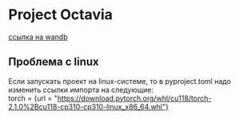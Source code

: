 # Project Octavia  
[ссылка на wandb](wandb.ai/lost_in_thoughts/project_octavia)

## Проблема с linux
Если запускать проект на linux-системе, то в pyproject.toml надо изменить ссылки импорта на следующие:  
torch = {url = "https://download.pytorch.org/whl/cu118/torch-2.1.0%2Bcu118-cp310-cp310-linux_x86_64.whl"}  
